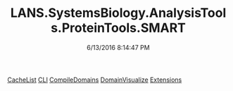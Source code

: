 ﻿---
title: LANS.SystemsBiology.AnalysisTools.ProteinTools.SMART
date: 6/13/2016 8:14:47 PM
---

[CacheList](T-LANS.SystemsBiology.AnalysisTools.ProteinTools.SMART.CacheList.html)
[CLI](T-LANS.SystemsBiology.AnalysisTools.ProteinTools.SMART.CLI.html)
[CompileDomains](T-LANS.SystemsBiology.AnalysisTools.ProteinTools.SMART.CompileDomains.html)
[DomainVisualize](T-LANS.SystemsBiology.AnalysisTools.ProteinTools.SMART.DomainVisualize.html)
[Extensions](T-LANS.SystemsBiology.AnalysisTools.ProteinTools.SMART.Extensions.html)
